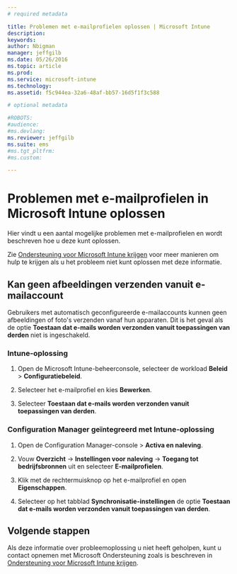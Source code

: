 ```yaml
---
# required metadata

title: Problemen met e-mailprofielen oplossen | Microsoft Intune
description:
keywords:
author: Nbigman
manager: jeffgilb
ms.date: 05/26/2016
ms.topic: article
ms.prod:
ms.service: microsoft-intune
ms.technology:
ms.assetid: f5c944ea-32a6-48af-bb57-16d5f1f3c588

# optional metadata

#ROBOTS:
#audience:
#ms.devlang:
ms.reviewer: jeffgilb
ms.suite: ems
#ms.tgt_pltfrm:
#ms.custom:

---
```


# Problemen met e-mailprofielen in Microsoft Intune oplossen
Hier vindt u een aantal mogelijke problemen met e-mailprofielen en wordt beschreven hoe u deze kunt oplossen.

Zie [Ondersteuning voor Microsoft Intune krijgen](how-to-get-support-for-microsoft-intune.md) voor meer manieren om hulp te krijgen als u het probleem niet kunt oplossen met deze informatie.


## Kan geen afbeeldingen verzenden vanuit e-mailaccount
Gebruikers met automatisch geconfigureerde e-mailaccounts kunnen geen afbeeldingen of foto's verzenden vanaf hun apparaten.
Dit is het geval als de optie **Toestaan dat e-mails worden verzonden vanuit toepassingen van derden** niet is ingeschakeld.

### Intune-oplossing

1.  Open de Microsoft Intune-beheerconsole, selecteer de workload **Beleid** &gt; **Configuratiebeleid**.

2.  Selecteer het e-mailprofiel en kies **Bewerken**.

3.  Selecteer **Toestaan dat e-mails worden verzonden vanuit toepassingen van derden**.

### Configuration Manager geïntegreerd met Intune-oplossing

1.  Open de Configuration Manager-console &gt; **Activa en naleving**.

2.  Vouw **Overzicht** -&gt; **Instellingen voor naleving** -&gt; **Toegang tot bedrijfsbronnen** uit en selecteer **E-mailprofielen**.

3.  Klik met de rechtermuisknop op het e-mailprofiel en open **Eigenschappen**.

4.  Selecteer op het tabblad **Synchronisatie-instellingen** de optie **Toestaan dat e-mails worden verzonden vanuit toepassingen van derden**.

## Volgende stappen
Als deze informatie over probleemoplossing u niet heeft geholpen, kunt u contact opnemen met Microsoft Ondersteuning zoals is beschreven in [Ondersteuning voor Microsoft Intune krijgen](how-to-get-support-for-microsoft-intune.md).


<!--HONumber=Jun16_HO1-->


